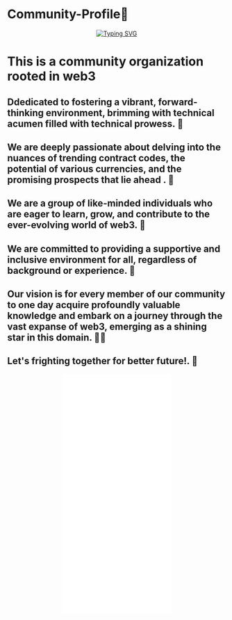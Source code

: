 # Community-Profile🌈
<p align="center">
<a href="https://git.io/typing-svg"><img src="https://readme-typing-svg.herokuapp.com?font=Lato&size=30&letterSpacing=-1px&duration=6500&pause=1000&color=64F7D3FF&background=FFF1BD00&center=true&vCenter=true&random=false&width=435&lines=GO+BIG++or++GO+HOME+!" alt="Typing SVG" />
</a>
</p>

# **This is a community organization rooted in web3** 

## Ddedicated to fostering a vibrant, forward-thinking environment, brimming with technical acumen filled with technical prowess. 🌈

## We are deeply passionate about delving into the nuances of trending contract codes, the potential of various currencies, and the promising prospects that lie ahead . 🍿

## We are a group of like-minded individuals who are eager to learn, grow, and contribute to the ever-evolving world of web3. 🍿

## We are committed to providing a supportive and inclusive environment for all, regardless of background or experience. 🧙

## Our vision is for every member of our community to one day acquire profoundly valuable knowledge and embark on a journey through the vast expanse of web3, emerging as a shining star in this domain. 👩‍💻

## Let's frighting together for better future!. 🌈

<div align=center>
<img src="/github-metrics.svg" height = "20%" alt="Metrics" width="50%">
</div>


<!--

**Here are some ideas to get you started:**

🙋‍♀️ A short introduction - what is your organization all about?
🌈 Contribution guidelines - how can the community get involved?
👩‍💻 Useful resources - where can the community find your docs? Is there anything else the community should know?
🍿 Fun facts - what does your team eat for breakfast?
🧙 Remember, you can do mighty things with the power of [Markdown](https://docs.github.com/github/writing-on-github/getting-started-with-writing-and-formatting-on-github/basic-writing-and-formatting-syntax)
-->
